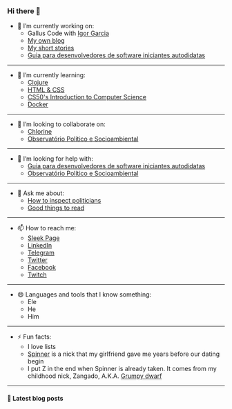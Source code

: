 ### Hi there 👋

- 🔭 I’m currently working on:
  + Gallus Code with [Igor Garcia](https://github.com/iggar)
  + [My own blog](https://spinnerzl.wordpress.com/)
  + [My short stories](https://www.wattpad.com/user/SpinnerZ)
  + [Guia para desenvolvedores de software iniciantes autodidatas](https://github.com/SpinnerZ/Guia-do-Leo-para-iniciantes)
---
- 🌱 I’m currently learning:
  + [Clojure](https://www.casadocodigo.com.br/products/livro-programacao-funcional-clojure?_pos=1&_sid=4016ce905&_ss=r)
  + [HTML & CSS](https://www.caelum.com.br/apostila-html-css-javascript/)
  + [CS50's Introduction to Computer Science](https://courses.edx.org/courses/course-v1:HarvardX+CS50+X/course/)
  + [Docker](https://www.linuxtips.io/product-page/descomplicando-o-docker)
---
- 👯 I’m looking to collaborate on:
  + [Chlorine](https://github.com/mauricioszabo/atom-chlorine)
  + [Observatório Político e Socioambiental](https://github.com/ops-org/operacao-politica-supervisionada)
---
- 🤔 I’m looking for help with:
  + [Guia para desenvolvedores de software iniciantes autodidatas](https://github.com/SpinnerZ/Guia-do-Leo-para-iniciantes)
  + [Observatório Político e Socioambiental](https://github.com/ops-org/operacao-politica-supervisionada)
---
- 💬 Ask me about:
  + [How to inspect politicians](https://institutoops.org.br/)
  + [Good things to read](https://getpocket.com/@724d1p42T3585g372aA59f1A7bg0Tc020GdT91b8e8La64h78b223iDba79QJ180)
---
- 📫 How to reach me:
  + [Sleek Page](https://lsouza.sleek.page)
  + [LinkedIn](https://www.linkedin.com/in/lsouza42/)
  + [Telegram](http://t.me/SpinnerZ)
  + [Twitter](https://twitter.com/spinnerzl)
  + [Facebook](https://www.facebook.com/leonardo.almeida.9231)
  + [Twitch](https://www.twitch.tv/spinnerzl)
---
- 😄 Languages and tools that I know something:
  + Ele
  + He
  + Him
---
- ⚡ Fun facts:
  + I love lists
  + [Spinner](https://translate.google.com/#view=home&op=translate&sl=de&tl=en&text=Spinner) is a nick that my girlfriend gave me years before our dating begin
  + I put Z in the end when Spinner is already taken. It comes from my childhood nick, Zangado, A.K.A. [Grumpy dwarf](https://disney.fandom.com/wiki/Grumpy)
---  
#### 📕 Latest blog posts
<!-- BLOG-POST-LIST:START -->
<!-- BLOG-POST-LIST:END -->
